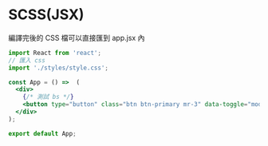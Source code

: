 # SCSS(JSX)
編譯完後的 CSS 檔可以直接匯到 app.jsx 內

```jsx
import React from 'react';
// 匯入 css 
import './styles/style.css';

const App = () =>  (
  <div>
    {/* 測試 bs */}
    <button type="button" class="btn btn-primary mr-3" data-toggle="modal" data-target="#exampleModal">Toggle example modal</button>
  </div>
);

export default App; 
```